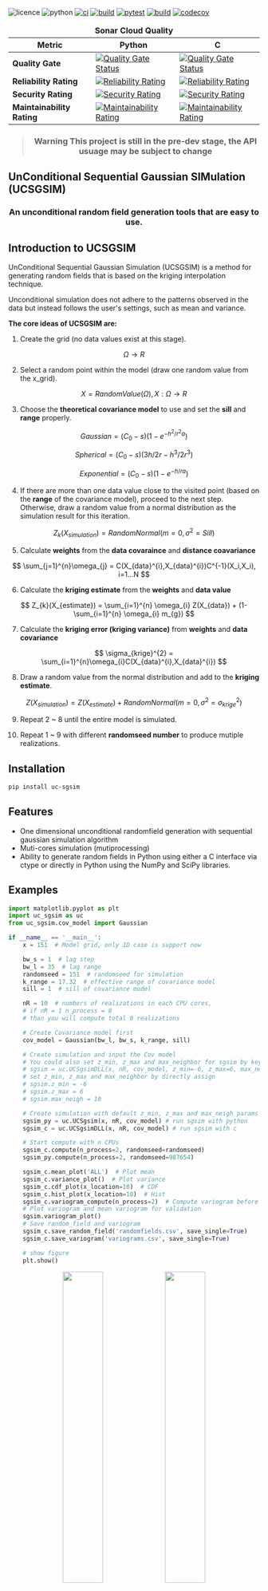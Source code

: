 ![licence](https://img.shields.io/github/license/Zncl2222/Stochastic_UC_SGSIM)
![python](https://img.shields.io/pypi/pyversions/uc-sgsim)
[![ci](https://img.shields.io/github/actions/workflow/status/Zncl2222/uc_sgsim/github-pre-commit.yml?logo=pre-commit&label=pre-commit)](https://github.com/Zncl2222/Stochastic_UC_SGSIM/actions/workflows/github-pre-commit.yml)
[![build](https://img.shields.io/github/actions/workflow/status/Zncl2222/uc_sgsim/cmake.yml?logo=cmake&logoColor=red&label=CMake)](https://github.com/Zncl2222/Stochastic_UC_SGSIM/actions/workflows/cmake.yml)
[![pytest](https://img.shields.io/github/actions/workflow/status/Zncl2222/uc_sgsim/sonarcloud.yml?logo=pytest&label=pytest)](https://github.com/Zncl2222/Stochastic_UC_SGSIM/actions/workflows/sonarcloud.yml)
[![build](https://github.com/Zncl2222/Stochastic_UC_SGSIM/actions/workflows/codeql.yml/badge.svg)](https://github.com/Zncl2222/Stochastic_UC_SGSIM/actions/workflows/codeql.yml)
[![codecov](https://codecov.io/gh/Zncl2222/uc_sgsim/branch/main/graph/badge.svg?token=3qZt0OqDNI)](https://codecov.io/gh/Zncl2222/uc_sgsim)

<div>
 <table>
  <thead>
    <tr>
      <td colspan="5" align="center"><strong>Sonar Cloud Quality</strong></td>
    </tr>
    <tr>
      <th>Metric</th>
      <th>Python</th>
      <th>C</th>
    </tr>
  </thead>
  <tbody>
    <tr>
      <td><strong>Quality Gate</strong></td>
      <td><a href="https://sonarcloud.io/summary/new_code?id=zncl2222_Stochastic_UC_SGSIM_py"><img src="https://sonarcloud.io/api/project_badges/measure?project=zncl2222_Stochastic_UC_SGSIM_py&metric=alert_status" alt="Quality Gate Status"></a></td>
      <td><a href="https://sonarcloud.io/summary/new_code?id=zncl2222_Stochastic_UC_SGSIM_c"><img src="https://sonarcloud.io/api/project_badges/measure?project=zncl2222_Stochastic_UC_SGSIM_c&metric=alert_status" alt="Quality Gate Status"></a></td>
    <tr>
      <td><strong>Reliability Rating</strong></td>
      <td><a href="https://sonarcloud.io/summary/new_code?id=zncl2222_Stochastic_UC_SGSIM_py"><img src="https://sonarcloud.io/api/project_badges/measure?project=zncl2222_Stochastic_UC_SGSIM_py&metric=reliability_rating" alt="Reliability Rating"></a></td>
      <td><a href="https://sonarcloud.io/summary/new_code?id=zncl2222_Stochastic_UC_SGSIM_c"><img src="https://sonarcloud.io/api/project_badges/measure?project=zncl2222_Stochastic_UC_SGSIM_c&metric=reliability_rating" alt="Reliability Rating"></a></td>
    </tr>
    <tr>
      <td><strong>Security Rating</strong></td>
      <td><a href="https://sonarcloud.io/summary/new_code?id=zncl2222_Stochastic_UC_SGSIM_py"><img src="https://sonarcloud.io/api/project_badges/measure?project=zncl2222_Stochastic_UC_SGSIM_py&metric=security_rating" alt="Security Rating"></a></td>
      <td><a href="https://sonarcloud.io/summary/new_code?id=zncl2222_Stochastic_UC_SGSIM_c"><img src="https://sonarcloud.io/api/project_badges/measure?project=zncl2222_Stochastic_UC_SGSIM_c&metric=security_rating" alt="Security Rating"></a></td>
    </tr>
    <tr>
      <td><strong>Maintainability Rating</strong></td>
      <td><a href="https://sonarcloud.io/summary/new_code?id=zncl2222_Stochastic_UC_SGSIM_py"><img src="https://sonarcloud.io/api/project_badges/measure?project=zncl2222_Stochastic_UC_SGSIM_py&metric=sqale_rating" alt="Maintainability Rating"></a></td>
      <td><a href="https://sonarcloud.io/summary/new_code?id=zncl2222_Stochastic_UC_SGSIM_c"><img src="https://sonarcloud.io/api/project_badges/measure?project=zncl2222_Stochastic_UC_SGSIM_c&metric=sqale_rating" alt="Maintainability Rating"></a></td>
    </tr>
  </tbody>
 </table>
</div>

<h3 align="center">

> __Warning__
> This project is still in the pre-dev stage, the API usuage may be subject to change

</h3>

## UnConditional Sequential Gaussian SIMulation (UCSGSIM)

<h3 align="center">An unconditional random field generation tools that are easy to use.</h3>

## Introduction to UCSGSIM
UnConditional Sequential Gaussian Simulation (UCSGSIM) is a method for generating random fields that is based on the kriging interpolation technique.

Unconditional simulation does not adhere to the patterns observed in the data but instead follows the user's settings, such as mean and variance.

**The core ideas of UCSGSIM are:**
1. Create the grid (no data values exist at this stage).

$$ \Omega\to R $$

2. Select a random point within the model (draw one random value from the x_grid).

$$ X = RandomValue(\Omega),  X:\Omega\to R $$

3. Choose the **theoretical covariance model** to use and set the **sill** and **range** properly.

$$ Gaussian = (C_{0} - s)(1 - e^{-h^{2}/r^{2}a})$$

$$ Spherical = (C_{0} - s)(3h/2r - h^3/2r^3)$$

$$ Exponential = (C_{0} - s)(1 - e^{-h/ra})$$

4. If there are more than one data value close to the visited point (based on the **range** of the covariance model), proceed to the next step. Otherwise, draw a random value from a normal distribution as the simulation result for this iteration.

$$ Z_{k}({X_{simulation}}) = RandomNormal(m = 0 ,\sigma^2 = Sill)$$

5. Calculate **weights** from the **data covaraince** and **distance coavariance**

$$ \sum_{j=1}^{n}\omega_{j} = C(X_{data}^{i},X_{data}^{i})C^{-1}(X_i,X_i), i=1...N $$

6. Calculate the **kriging estimate** from the **weights** and **data value**

$$ Z_{k}(X_{estimate}) = \sum_{i=1}^{n} \omega_{i} Z(X_{data}) + (1- \sum_{i=1}^{n} \omega_{i} m_{g}) $$

7. Calculate the **kriging error (kriging variance)** from **weights** and **data covariance**

$$ \sigma_{krige}^{2} = \sum_{i=1}^{n}\omega_{i}C(X_{data}^{i},X_{data}^{i}) $$

8. Draw a random value from the normal distribution and add to the **kriging estimate**.

$$ Z(X_{simulation}) = Z(X_{estimate}) + RandomNormal(m = 0, \sigma^2 = \sigma_{krige}^{2}) $$

9. Repeat 2 ~ 8 until the entire model is simulated.

10. Repeat 1 ~ 9 with different **randomseed number** to produce mutiple realizations.

## Installation
```bash
pip install uc-sgsim
```

## Features
* One dimensional unconditional randomfield generation with sequential gaussian simulation algorithm
* Muti-cores simulation (mutiprocessing)
* Ability to generate random fields in Python using either a C interface via ctype or directly in Python using the NumPy and SciPy libraries.

## Examples
```py
import matplotlib.pyplot as plt
import uc_sgsim as uc
from uc_sgsim.cov_model import Gaussian

if __name__ == '__main__':
    x = 151  # Model grid, only 1D case is support now

    bw_s = 1  # lag step
    bw_l = 35  # lag range
    randomseed = 151  # randomseed for simulation
    k_range = 17.32  # effective range of covariance model
    sill = 1  # sill of covariance model

    nR = 10  # numbers of realizations in each CPU cores,
    # if nR = 1 n_process = 8
    # than you will compute total 8 realizations

    # Create Covariance model first
    cov_model = Gaussian(bw_l, bw_s, k_range, sill)

    # Create simulation and input the Cov model
    # You could also set z_min, z_max and max_neighbor for sgsim by key words
    # sgsim = uc.UCSgsimDLL(x, nR, cov_model, z_min=-6, z_max=6, max_neigh=10)
    # set z_min, z_max and max_neighbor by directly assign
    # sgsim.z_min = -6
    # sgsim.z_max = 6
    # sgsim.max_neigh = 10

    # Create simulation with default z_min, z_max and max_neigh params
    sgsim_py = uc.UCSgsim(x, nR, cov_model) # run sgsim with python
    sgsim_c = uc.UCSgsimDLL(x, nR, cov_model) # run sgsim with c

    # Start compute with n CPUs
    sgsim_c.compute(n_process=2, randomseed=randomseed)
    sgsim_py.compute(n_process=2, randomseed=987654)

    sgsim_c.mean_plot('ALL')  # Plot mean
    sgsim_c.variance_plot()  # Plot variance
    sgsim_c.cdf_plot(x_location=10)  # CDF
    sgsim_c.hist_plot(x_location=10)  # Hist
    sgsim_c.variogram_compute(n_process=2)  # Compute variogram before plotting
    # Plot variogram and mean variogram for validation
    sgsim.variogram_plot()
    # Save random_field and variogram
    sgsim_c.save_random_field('randomfields.csv', save_single=True)
    sgsim_c.save_variogram('variograms.csv', save_single=True)

    # show figure
    plt.show()
```

<p align="center">
   <img src="https://github.com/Zncl2222/Stochastic_SGSIM/blob/main/figure/Realizations.png"  width="40%"/>
   <img src="https://github.com/Zncl2222/Stochastic_SGSIM/blob/main/figure/Mean.png"  width="40%"/>
   <img src="https://github.com/Zncl2222/Stochastic_SGSIM/blob/main/figure/Variance.png"  width="40%"/>
   <img src="https://github.com/Zncl2222/Stochastic_SGSIM/blob/main/figure/Variogram.png"  width="50%"/>
   <img src="https://github.com/Zncl2222/Stochastic_SGSIM/blob/main/figure/HIST.png"  width="40%"/>
   <img src="https://github.com/Zncl2222/Stochastic_SGSIM/blob/main/figure/CDF.png"  width="50%"/>
</p>

If you prefer to utilize pure C to execute this code, you can make modifications to the c_example.c file located in the root directory. Once you've made the necessary changes to c_example.c, you can compile and execute the code using the following commands:

On Linux
```bash
sh cmake_build.sh
```
On Windows
```bat
cmake_build.bat
```

C example file
```c
// c_example.c
# include <stdio.h>
# include <stdlib.h>

# include "./uc_sgsim/c_core/include/sgsim.h"
# include "./uc_sgsim/c_core/include/cov_model.h"
# if defined(__linux__) || defined(__unix__)
# define PAUSE printf("Press Enter key to continue..."); fgetc(stdin);//NOLINT
# elif _WIN32
# define PAUSE system("PAUSE");
# endif

int main() {
    // you can also set z_min and z_max at sgsim_t. Default value will depend on
    // sill value in cov_model_t
    sgsim_t sgsim_example = {
        .x_len = 150,
        .realization_numbers = 5,
        .randomseed = 12345,
        .kriging_method = 1,
        .if_alloc_memory = 1,  // This should be equal to 1 if you want to run by c.
    };

    // you can also set max_negibor at cov_model_t. Defualt value is 4.
    cov_model_t cov_example = {
        .bw_l = 35,
        .bw_s = 1,
        .k_range = 17.32,
        .use_cov_cache = 0,
        .sill = 1,
        .nugget = 0,
    };

    sgsim_run(&sgsim_example, &cov_example, 0);
    sgsim_t_free(&sgsim_example);
    PAUSE
    return 0;
}
```

## Future plans
* 2D unconditional randomfield generation
* GUI (pyhton)
* More covariance models
* More kriging methods (etc. Oridinary Kriging)
* Performance enhancement
* Providing more comprehensive documentation and user-friendly design improvements.

## Performance
<p align="center">
<img src="https://github.com/Zncl2222/Stochastic_SGSIM/blob/main/figure/C_Cpp_py_comparision.png"  width="70%"/>
</p>

```
Parameters:

model len = 150

number of realizations = 1000

Range scale = 17.32

Variogram model = Gaussian model

---------------------------------------------------------------------------------------

Testing platform:

CPU: AMD Ryzen 9 4900 hs

RAM: DDR4 - 3200 40GB (Dual channel 16GB)

Disk: WD SN530
```
